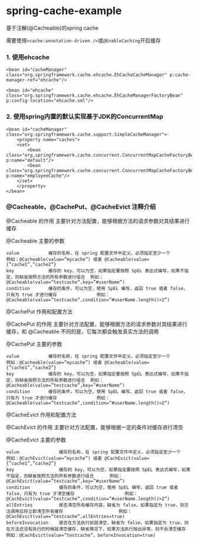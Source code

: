 # spring-cache-example

基于注解(@Cacheable)的spring cache

需要使用`<cache:annotation-driven />`或`@EnableCaching`开启缓存

### 1. 使用ehcache

```
<bean id="cacheManager" class="org.springframework.cache.ehcache.EhCacheCacheManager" p:cache-manager-ref="ehcache"/>

<bean id="ehcache" class="org.springframework.cache.ehcache.EhCacheManagerFactoryBean" p:config-location="ehcache.xml"/>
```

### 2. 使用spring内置的默认实现基于JDK的ConcurrentMap

```
<bean id="cacheManager" class="org.springframework.cache.support.SimpleCacheManager">
    <property name="caches">
    <set>
        <bean class="org.springframework.cache.concurrent.ConcurrentMapCacheFactoryBean" p:name="default"/>
        <bean class="org.springframework.cache.concurrent.ConcurrentMapCacheFactoryBean" p:name="employeeCache"/>
    </set>
    </property>
</bean>
```

### @Cacheable、@CachePut、@CacheEvict 注释介绍

@Cacheable 的作用	主要针对方法配置，能够根据方法的请求参数对其结果进行缓存 

@Cacheable 主要的参数

```
value 			缓存的名称，在 spring 配置文件中定义，必须指定至少一个 										例如：@Cacheable(value=”mycache”) 或者 @Cacheable(value={”cache1”,”cache2”}
key 			缓存的 key，可以为空，如果指定要按照 SpEL 表达式编写，如果不指定，则缺省按照方法的所有参数进行组合 	例如：@Cacheable(value=”testcache”,key=”#userName”)
condition 		缓存的条件，可以为空，使用 SpEL 编写，返回 true 或者 false，只有为 true 才进行缓存 				例如：@Cacheable(value=”testcache”,condition=”#userName.length()>2”)
``` 

@CachePut 作用和配置方法

@CachePut 的作用	主要针对方法配置，能够根据方法的请求参数对其结果进行缓存，和 @Cacheable 不同的是，它每次都会触发真实方法的调用 

@CachePut 主要的参数

```
value 			缓存的名称，在 spring 配置文件中定义，必须指定至少一个 										例如：@Cacheable(value=”mycache”) 或者 @Cacheable(value={”cache1”,”cache2”}
key 			缓存的 key，可以为空，如果指定要按照 SpEL 表达式编写，如果不指定，则缺省按照方法的所有参数进行组合 	例如：@Cacheable(value=”testcache”,key=”#userName”)
condition 		缓存的条件，可以为空，使用 SpEL 编写，返回 true 或者 false，只有为 true 才进行缓存 				例如：@Cacheable(value=”testcache”,condition=”#userName.length()>2”)
```

@CacheEvict 作用和配置方法

@CachEvict 的作用	主要针对方法配置，能够根据一定的条件对缓存进行清空 

@CacheEvict 主要的参数

```
value 				缓存的名称，在 spring 配置文件中定义，必须指定至少一个 											例如：@CachEvict(value=”mycache”) 或者 @CachEvict(value={”cache1”,”cache2”}
key 				缓存的 key，可以为空，如果指定要按照 SpEL 表达式编写，如果不指定，则缺省按照方法的所有参数进行组合 		例如：@CachEvict(value=”testcache”,key=”#userName”)
condition 			缓存的条件，可以为空，使用 SpEL 编写，返回 true 或者 false，只有为 true 才清空缓存 					例如：@CachEvict(value=”testcache”,condition=”#userName.length()>2”)
allEntries 			是否清空所有缓存内容，缺省为 false，如果指定为 true，则方法调用后将立即清空所有缓存 					例如：@CachEvict(value=”testcache”,allEntries=true)
beforeInvocation 	是否在方法执行前就清空，缺省为 false，如果指定为 true，则在方法还没有执行的时候就清空缓存，缺省情况下，如果方法执行抛出异常，则不会清空缓存 	例如：@CachEvict(value=”testcache”，beforeInvocation=true) 
```















